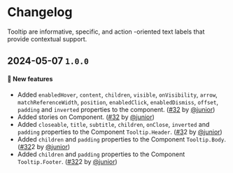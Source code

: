 # Changelog

Tooltip are informative, specific, and action -oriented text labels that provide contextual support.

## 2024-05-07 `1.0.0`

#### 🎉 New features

- Added `enabledHover`, `content`, `children`, `visible`, `onVisibility`, `arrow`, `matchReferenceWidth`, `position`, `enabledClick`, `enabledDismiss`, `offset`, `padding` and `inverted` properties to the component. ([#32](https://git.rarolabs.com.br/frontend/rarui/-/merge_requests/32) by [@junior](https://git.rarolabs.com.br/junior))
- Added stories on Component. ([#32](https://git.rarolabs.com.br/frontend/rarui/-/merge_requests/32) by [@junior](https://git.rarolabs.com.br/junior))
- Added `closeable`, `title`, `subtitle`, `children`, `onClose`, `inverted` and `padding` properties to the Component `Tooltip.Header`. ([#3](https://git.rarolabs.com.br/frontend/rarui/-/merge_requests/3)2 by [@junior](https://git.rarolabs.com.br/junior))
- Added `children` and `padding` properties to the Component `Tooltip.Body`. ([#32](https://git.rarolabs.com.br/frontend/rarui/-/merge_requests/32)2 by [@junior](https://git.rarolabs.com.br/junior))
- Added `children` and `padding` properties to the Component `Tooltip.Footer`. ([#32](https://git.rarolabs.com.br/frontend/rarui/-/merge_requests/32)2 by [@junior](https://git.rarolabs.com.br/junior))

<!-- #### 🛠 Breaking changes -->

<!-- #### 📚 3rd party library updates -->

<!-- #### 🎉 New features -->

<!-- #### 🐛 Bug fixes -->

<!-- #### 💡 Others -->
